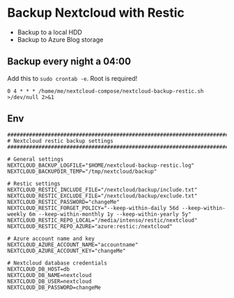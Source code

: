 # Backup Nextcloud with Restic

* Backup to a local HDD
* Backup to Azure Blog storage

## Backup every night a 04:00

Add this to `sudo crontab -e`. Root is required!

```text
0 4 * * * /home/me/nextcloud-compose/nextcloud-backup-restic.sh >/dev/null 2>&1
```

## Env

```shell
###############################################################################
# Nextcloud restic backup settings
###############################################################################

# General settings
NEXTCLOUD_BACKUP_LOGFILE="$HOME/nextcloud-backup-restic.log"
NEXTCLOUD_BACKUPDIR_TEMP="/tmp/nextcloud/backup"

# Restic settings
NEXTCLOUD_RESTIC_INCLUDE_FILE="/nextcloud/backup/include.txt"
NEXTCLOUD_RESTIC_EXCLUDE_FILE="/nextcloud/backup/exclude.txt"
NEXTCLOUD_RESTIC_PASSWORD="changeMe"
NEXTCLOUD_RESTIC_FORGET_POLICY="--keep-within-daily 56d --keep-within-weekly 6m --keep-within-monthly 1y --keep-within-yearly 5y"
NEXTCLOUD_RESTIC_REPO_LOCAL="/media/intenso/restic/nextcloud"
NEXTCLOUD_RESTIC_REPO_AZURE="azure:restic:/nextcloud"

# Azure account name and key
NEXTCLOUD_AZURE_ACCOUNT_NAME="accountname"
NEXTCLOUD_AZURE_ACCOUNT_KEY="changeMe"

# Nextcloud database credentials
NEXTCLOUD_DB_HOST=db
NEXTCLOUD_DB_NAME=nextcloud
NEXTCLOUD_DB_USER=nextcloud
NEXTCLOUD_DB_PASSWORD=changeMe
```
